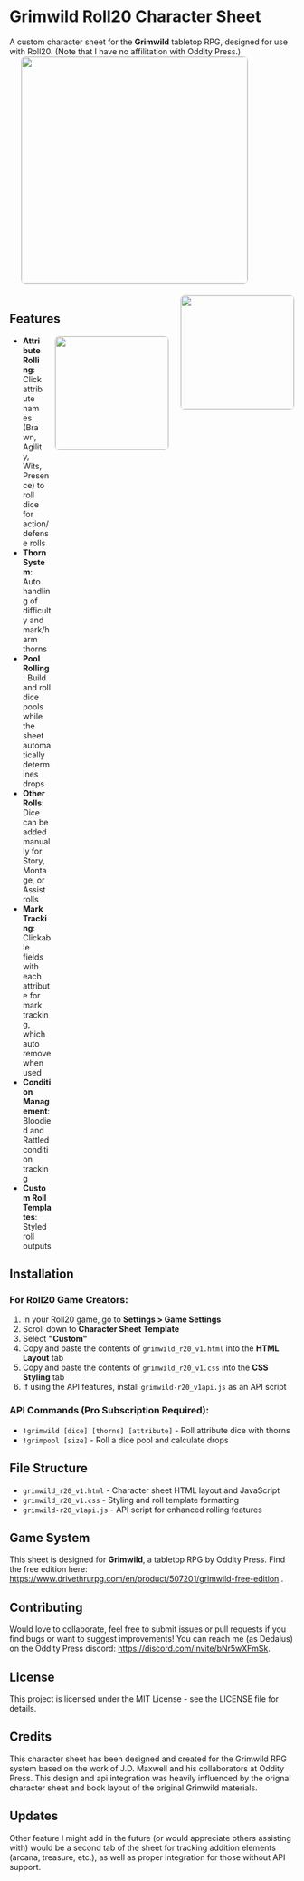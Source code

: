 # Grimwild Roll20 Character Sheet

A custom character sheet for the **Grimwild** tabletop RPG, designed for use with Roll20. (Note that I have no affilitation with Oddity Press.)
<img src="https://github.com/user-attachments/assets/b447f2df-7922-4e4d-aaae-b92fd7161916" align="center" width="400" style="margin-left: 20px; margin-bottom: 20px; border: 1px solid #ddd; border-radius: 8px;">
<img src="https://github.com/user-attachments/assets/8b494da8-ec12-45f4-bc80-063a631ece57" align="right" width="200" style="margin-left: 20px; margin-bottom: 20px; border: 1px solid #ddd; border-radius: 8px;">
<div style="center: 430px;"></div>

## Features
<img src="https://github.com/user-attachments/assets/50a0dedd-77b2-466a-83df-e7a402f356f2" align="right" width="200" style="margin-left: 20px; margin-bottom: 20px; border: 1px solid #ddd; border-radius: 8px;">
<div style="margin-right: 430px;">
  
- **Attribute Rolling**: Click attribute names (Brawn, Agility, Wits, Presence) to roll dice for action/defense rolls
- **Thorn System**: Auto handling of difficulty and mark/harm thorns
- **Pool Rolling**: Build and roll dice pools while the sheet automatically determines drops
- **Other Rolls**: Dice can be added manually for Story, Montage, or Assist rolls  
- **Mark Tracking**: Clickable fields with each attribute for mark tracking, which auto remove when used 
- **Condition Management**: Bloodied and Rattled condition tracking
- **Custom Roll Templates**: Styled roll outputs

</div>

## Installation

### For Roll20 Game Creators:

1. In your Roll20 game, go to **Settings > Game Settings**
2. Scroll down to **Character Sheet Template**
3. Select **"Custom"**
4. Copy and paste the contents of `grimwild_r20_v1.html` into the **HTML Layout** tab
5. Copy and paste the contents of `grimwild_r20_v1.css` into the **CSS Styling** tab
6. If using the API features, install `grimwild-r20_v1api.js` as an API script

### API Commands (Pro Subscription Required):

- `!grimwild [dice] [thorns] [attribute]` - Roll attribute dice with thorns
- `!grimpool [size]` - Roll a dice pool and calculate drops

## File Structure

- `grimwild_r20_v1.html` - Character sheet HTML layout and JavaScript
- `grimwild_r20_v1.css` - Styling and roll template formatting
- `grimwild-r20_v1api.js` - API script for enhanced rolling features

## Game System

This sheet is designed for **Grimwild**, a tabletop RPG by Oddity Press. Find the free edition here: https://www.drivethrurpg.com/en/product/507201/grimwild-free-edition .

## Contributing

Would love to collaborate, feel free to submit issues or pull requests if you find bugs or want to suggest improvements! You can reach me (as Dedalus) on the Oddity Press discord: https://discord.com/invite/bNr5wXFmSk. 

## License

This project is licensed under the MIT License - see the LICENSE file for details.

## Credits

This character sheet has been designed and created for the Grimwild RPG system based on the work of J.D. Maxwell and his collaborators at Oddity Press. This design and api integration was heavily influenced by the orignal character sheet and book layout of the original Grimwild materials. 

## Updates

Other feature I might add in the future (or would appreciate others assisting with) would be a second tab of the sheet for tracking addition elements (arcana, treasure, etc.), as well as proper integration for those without API support. 
